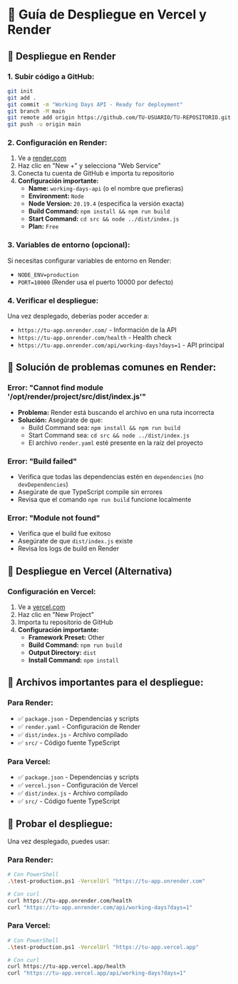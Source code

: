 # 🚀 Guía de Despliegue en Vercel y Render

## 🎯 Despliegue en Render

### 1. **Subir código a GitHub:**
```bash
git init
git add .
git commit -m "Working Days API - Ready for deployment"
git branch -M main
git remote add origin https://github.com/TU-USUARIO/TU-REPOSITORIO.git
git push -u origin main
```

### 2. **Configuración en Render:**

1. Ve a [render.com](https://render.com)
2. Haz clic en "New +" y selecciona "Web Service"
3. Conecta tu cuenta de GitHub e importa tu repositorio
4. **Configuración importante:**
   - **Name:** `working-days-api` (o el nombre que prefieras)
   - **Environment:** `Node`
   - **Node Version:** `20.19.4` (especifica la versión exacta)
   - **Build Command:** `npm install && npm run build`
   - **Start Command:** `cd src && node ../dist/index.js`
   - **Plan:** `Free`

### 3. **Variables de entorno (opcional):**
Si necesitas configurar variables de entorno en Render:
- `NODE_ENV=production`
- `PORT=10000` (Render usa el puerto 10000 por defecto)

### 4. **Verificar el despliegue:**
Una vez desplegado, deberías poder acceder a:
- `https://tu-app.onrender.com/` - Información de la API
- `https://tu-app.onrender.com/health` - Health check
- `https://tu-app.onrender.com/api/working-days?days=1` - API principal

## 🔧 **Solución de problemas comunes en Render:**

### Error: "Cannot find module '/opt/render/project/src/dist/index.js'"
- **Problema:** Render está buscando el archivo en una ruta incorrecta
- **Solución:** Asegúrate de que:
  - Build Command sea: `npm install && npm run build`
  - Start Command sea: `cd src && node ../dist/index.js`
  - El archivo `render.yaml` esté presente en la raíz del proyecto

### Error: "Build failed"
- Verifica que todas las dependencias estén en `dependencies` (no `devDependencies`)
- Asegúrate de que TypeScript compile sin errores
- Revisa que el comando `npm run build` funcione localmente

### Error: "Module not found"
- Verifica que el build fue exitoso
- Asegúrate de que `dist/index.js` existe
- Revisa los logs de build en Render

## 🎯 **Despliegue en Vercel (Alternativa)**

### Configuración en Vercel:
1. Ve a [vercel.com](https://vercel.com)
2. Haz clic en "New Project"
3. Importa tu repositorio de GitHub
4. **Configuración importante:**
   - **Framework Preset:** Other
   - **Build Command:** `npm run build`
   - **Output Directory:** `dist`
   - **Install Command:** `npm install`

## 📝 **Archivos importantes para el despliegue:**

### Para Render:
- ✅ `package.json` - Dependencias y scripts
- ✅ `render.yaml` - Configuración de Render
- ✅ `dist/index.js` - Archivo compilado
- ✅ `src/` - Código fuente TypeScript

### Para Vercel:
- ✅ `package.json` - Dependencias y scripts
- ✅ `vercel.json` - Configuración de Vercel
- ✅ `dist/index.js` - Archivo compilado
- ✅ `src/` - Código fuente TypeScript

## 🧪 **Probar el despliegue:**

Una vez desplegado, puedes usar:

### Para Render:
```bash
# Con PowerShell
.\test-production.ps1 -VercelUrl "https://tu-app.onrender.com"

# Con curl
curl https://tu-app.onrender.com/health
curl "https://tu-app.onrender.com/api/working-days?days=1"
```

### Para Vercel:
```bash
# Con PowerShell
.\test-production.ps1 -VercelUrl "https://tu-app.vercel.app"

# Con curl
curl https://tu-app.vercel.app/health
curl "https://tu-app.vercel.app/api/working-days?days=1"
```
